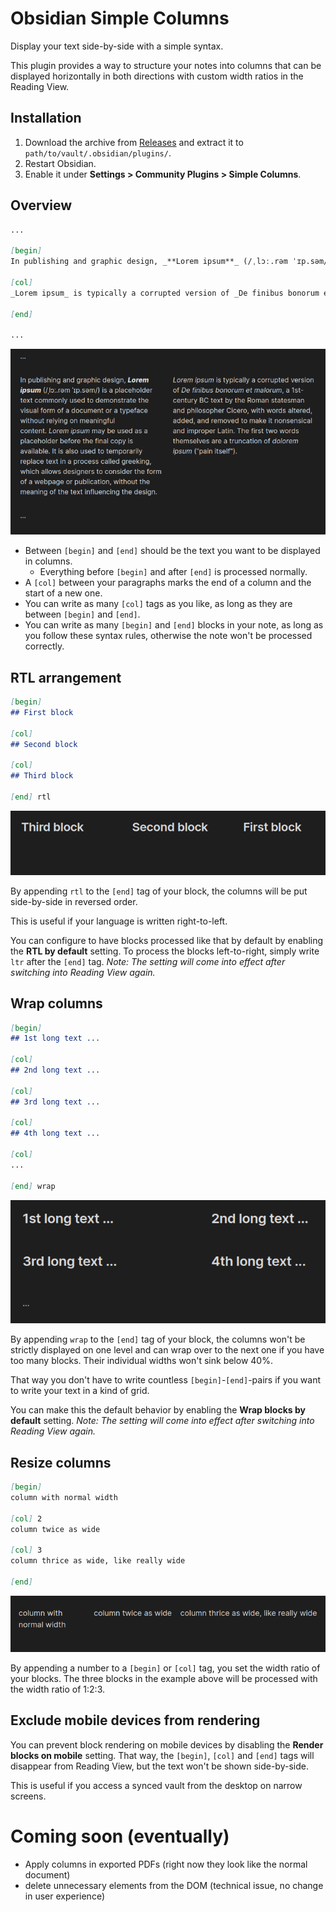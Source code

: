 # Obsidian Simple Columns
Display your text side-by-side with a simple syntax.

This plugin provides a way to structure your notes into columns that can be displayed horizontally in both directions with custom width ratios in the Reading View.

## Installation
1. Download the archive from [Releases](https://github.com/hiimsergey/obsidian-simple-columns/releases/latest) and extract it to `path/to/vault/.obsidian/plugins/`.
2. Restart Obsidian.
3. Enable it under **Settings > Community Plugins > Simple Columns**.

## Overview
```md
...

[begin]
In publishing and graphic design, _**Lorem ipsum**_ (/ˌlɔː.rəm ˈɪp.səm/) is a placeholder text commonly used to demonstrate the visual form of a document or a typeface without relying on meaningful content. _Lorem ipsum_ may be used as a placeholder before the final copy is available. It is also used to temporarily replace text in a process called greeking, which allows designers to consider the form of a webpage or publication, without the meaning of the text influencing the design.

[col]
_Lorem ipsum_ is typically a corrupted version of _De finibus bonorum et malorum_, a 1st-century BC text by the Roman statesman and philosopher Cicero, with words altered, added, and removed to make it nonsensical and improper Latin. The first two words themselves are a truncation of _dolorem ipsum_ ("pain itself").

[end]

...
```

![screenshot](example_1.png)

- Between `[begin]` and `[end]` should be the text you want to be displayed in columns.
    - Everything before `[begin]` and after `[end]` is processed normally.
- A `[col]` between your paragraphs marks the end of a column and the start of a new one.
- You can write as many `[col]` tags as you like, as long as they are between `[begin]` and `[end]`.
- You can write as many `[begin]` and `[end]` blocks in your note, as long as you follow these syntax rules, otherwise the note won't be processed correctly.

## RTL arrangement
```md
[begin]
## First block

[col]
## Second block

[col]
## Third block

[end] rtl
```

![screenshot](example_2.png)

By appending `rtl` to the `[end]` tag of your block, the columns will be put side-by-side in reversed order.

This is useful if your language is written right-to-left.

You can configure to have blocks processed like that by default by enabling the **RTL by default** setting. To process the blocks left-to-right, simply write `ltr` after the `[end]` tag. *Note: The setting will come into effect after switching into Reading View again.*

## Wrap columns
```md
[begin]
## 1st long text ...

[col]
## 2nd long text ...

[col]
## 3rd long text ...

[col]
## 4th long text ...

[col]
...

[end] wrap
```

![screenshot](example_3.png)

By appending `wrap` to the `[end]` tag of your block, the columns won't be strictly displayed on one level and can wrap over to the next one if you have too many blocks. Their individual widths won't sink below 40%.

That way you don't have to write countless `[begin]`-`[end]`-pairs if you want to write your text in a kind of grid.

You can make this the default behavior by enabling the **Wrap blocks by default** setting. *Note: The setting will come into effect after switching into Reading View again.*

## Resize columns
```md
[begin]
column with normal width

[col] 2
column twice as wide

[col] 3
column thrice as wide, like really wide

[end]
```

![screenshot](example_4.png)

By appending a number to a `[begin]` or `[col]` tag, you set the width ratio of your blocks. The three blocks in the example above will be processed with the width ratio of 1:2:3.

## Exclude mobile devices from rendering
You can prevent block rendering on mobile devices by disabling the **Render blocks on mobile** setting. That way, the `[begin]`, `[col]` and `[end]` tags will disappear from Reading View, but the text won't be shown side-by-side.

This is useful if you access a synced vault from the desktop on narrow screens.

# Coming soon (eventually)
- Apply columns in exported PDFs (right now they look like the normal document)
- delete unnecessary elements from the DOM (technical issue, no change in user experience)